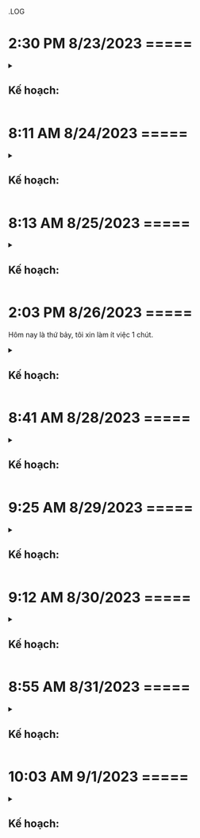 .LOG

# 2:30 PM 8/23/2023 =====

<!-- tôi vừa mới nghỉ việc ở công ty sensor notes, để tập chung vào luận văn. -->

<details><summary> <h2>Kế hoạch:</h2> </summary>

**Ứng dụng Android:**  

 * thêm osa multi prefabs
 * thêm 2 prefabs questionItemPrefab và answerItemPrefab cho osa multi prefabs
 * thêm lớp hiển thị thông báo toàn cục (thông báo nhỏ màu đen thường nằm dưới màn hình)
 * chuẩn bị ui cho phần bài đăng
 * thiết kế thêm cho database like comment
 
<!-- ### Công việc chen ngang: 
 - không, nhưng từ nay tôi chỉ quan tâm đến công việc của kế hoạch, trong khi tìm công nghệ cho tương lai tôi bị mất quá nhiều thời gian, suy ra, cái nào tới thì tới, ưu tiên công việc hiện tại trước -->

 ### Kết quả: 
 - chuẩn bị OSA multi prefabs cho ngày mai.
 - tôi đã tạo dự án unity mới, code cũ quá lộn xộn.
 - tôi đã tải ứng dụng duolingo về để làm mẫu UI cho ngày mai.
 - có lẽ vì tôi vừa nghỉ việc nên tâm trạng chưa ổn định để làm việc.

 ### Công việc ngày mai:
 
 * thêm osa multi prefabs
 * thêm 2 prefabs questionItemPrefab và answerItemPrefab cho osa multi prefabs
 * thêm lớp hiển thị thông báo toàn cục (thông báo nhỏ màu đen thường nằm dưới màn hình)
 * chuẩn bị ui cho phần bài đăng
 * thiết kế thêm cho database like comment
 * tìm hiểu LeanTween
 * Viết script điều hướng sử dụng stack<string>, sau đó so sánh và xử lý
</details>

# 8:11 AM 8/24/2023 =====

<details><summary> <h2>Kế hoạch:</h2> </summary>

**Ứng dụng Android:** 

 * làm lại giao diện
 * thêm osa multi prefabs
 * thêm 2 prefabs questionItemPrefab và answerItemPrefab cho osa multi prefabs
 * thêm lớp hiển thị thông báo toàn cục (thông báo nhỏ màu đen thường nằm dưới màn hình)
 * chuẩn bị ui cho phần bài đăng
 * thiết kế thêm cho database like comment
 
 - công việc tốn nhiều thời gian: 
   + tìm hiểu LeanTween
   + Viết script điều hướng sử dụng stack<string>, sau đó so sánh và xử lý

 ### Công việc chen ngang: 
 - đang phần vân: Chỉnh sửa database, phân loại độ khó của câu hỏi -> sẽ làm nhưng chưa
 - viết api lấy tất cả các lớp học và làm giao diện chọn lớp học
 - tôi đi ăn đám ma đó bạn, cất cả buổi chiều luôn

 ### Kết quả:
 - hoàn thành script OSA Multi prefabs
 - xây dựng giao diện giống Duolingo
 - xây dựng và gọi api lấy danh sách lớp học
 - xây dựng script điều hướng dựa trên stack<string>
 - phân trang dữ liệu api
 - gọi api lấy dữ liệu questions and answers nhưng chưa có giao diện


 ### Công việc ngày mai:
 * thêm icons cho footer menu
 * thêm 2 prefabs questionItemPrefab và answerItemPrefab cho phần chơi trắc nghiệm
 * thêm prefabs postItemPrefab.
 * thêm giao diện thêm bài viết mới.
 * thêm lớp hiển thị thông báo toàn cục (thông báo nhỏ màu đen thường nằm dưới màn hình)
 * thiết kế thêm cho database like comment (chắc chưa làm)
</details>

# 8:13 AM 8/25/2023 =====

<details><summary> <h2>Kế hoạch:</h2> </summary>

**Ứng dụng Android:** 

 * thêm icons cho footer menu
 * thêm 2 prefabs questionItemPrefab và answerItemPrefab cho phần chơi trắc nghiệm
 * thêm prefabs postItemPrefab.
 * thêm giao diện thêm bài viết mới.
 * thêm lớp hiển thị thông báo toàn cục (thông báo nhỏ màu đen thường nằm dưới màn hình)
 * thiết kế thêm cho database like comment (chắc chưa làm)

 ### Công việc chen ngang: 
 - thiết kế giao diện cho phần chơi, không chỉ là thiết kế 2 prefabs questionItemPrefab và answerItemPrefab

 ### Kết quả:
 - thêm icons cho footer menu
 - thêm 2 prefabs questionItemPrefab và answerItemPrefab cho phần chơi trắc nghiệm
 - thêm prefabs postItemPrefab
 - thiết kế thêm cho database like comment
 - thiết kế giao diện chơi

 ### Công việc ngày mai: (mai là thứ bảy, là ngày nghỉ, làm thì làm)
 * thêm lớp hiển thị thông báo toàn cục (thông báo nhỏ màu đen thường nằm dưới màn hình)
 * thêm giao diện thêm bài viết mới.
 * thiết kế chức năng của bài viết (upvote, downvote)
 * hiển thị bình luận của bài viết

</details>

# 2:03 PM 8/26/2023 =====

Hôm nay là thứ bảy, tôi xin làm ít việc 1 chút.

<details><summary> <h2>Kế hoạch:</h2> </summary>

**Ứng dụng Android:** 

 * thêm lớp hiển thị thông báo toàn cục (thông báo nhỏ màu đen thường nằm dưới màn hình)

 ### Công việc chen ngang: vì là thứ bảy, không ghi phần này

 ### Kết quả:
 - Tìm hiểu LeanTween.
 - thêm lớp hiển thị thông báo toàn cục (thông báo nhỏ màu đen thường nằm dưới màn hình)

 ### Công việc ngày mai: (mai là chủ nhật, là ngày nghỉ, làm thì làm)
 * thêm script giao diện cho menu footer (làm giống duolingo, vào duoling để xem)
 * giao diện chơi, làm cho giống duolingo (vào chơi duolingo để biết)
 * thêm giao diện thêm bài viết mới (làm phần template trước).
 * thiết kế chức năng của bài viết (upvote, downvote, report, update, delete)
 * hiển thị bình luận của bài viết

 - Mục tiêu dài hạn: 
   + Bài viết theo template
   + Lớp học có nhiều độ khó, 1 câu hỏi có thể nằm trong nhiều độ kho của lớp

</details>

# 8:41 AM 8/28/2023 =====

<details><summary> <h2>Kế hoạch:</h2> </summary>

**Ứng dụng Android:** 

 * thêm script giao diện cho menu footer (làm giống duolingo, vào duoling để xem)
 * giao diện chơi, làm cho giống duolingo (vào chơi duolingo để biết)
 * thêm giao diện thêm bài viết mới (làm phần template trước).
 * thiết kế chức năng của bài viết (upvote, downvote, report, update, delete)
 * hiển thị bình luận của bài viết

 ### Kết quả:

 * thêm script giao diện cho menu footer (thực hiện chuyển hướng bằng FooterMenuController.cs)
 * giao diện chơi, làm cho giống duolingo (thêm slider progress)
 * thêm giao diện thêm bài viết mới, chọn template và đăng bài, hiển thị quy định của template đó.

 ### Công việc ngày mai: 

 * giao diện khi hoàn thành 1 bài tập (thời gian và độ chính xác)
 * thiết kế giao diện cho bài đăng, mỗi template thì có màu khác nhau, icon khác nhau
 * giao diện lớp học, mỗi lớp học có màu khác nhau, icon, hình ảnh trình bày khác nhau
 * thiết kế chức năng của bài viết (upvote, downvote, report, update, delete)
 * hiển thị bình luận của bài viết
 * thiết kế độ khó của lớp
 * thiết kế độ khó của câu hỏi

 - Mục tiêu dài hạn: 
   + Lớp học có nhiều độ khó, 1 câu hỏi có thể nằm trong nhiều độ kho của lớp
   + người dùng đã chơi đến độ khó nào

</details>

# 9:25 AM 8/29/2023 =====

<details><summary> <h2>Kế hoạch:</h2> </summary>

**Ứng dụng Android:** 

 * giao diện khi hoàn thành 1 bài tập (thời gian và độ chính xác)
 * thiết kế giao diện cho bài đăng, mỗi template thì có màu khác nhau, icon khác nhau
 * giao diện lớp học, mỗi lớp học có màu khác nhau, icon, hình ảnh trình bày khác nhau
 * thiết kế chức năng của bài viết (upvote, downvote, report, update, delete)
 * hiển thị bình luận của bài viết
 * thiết kế độ khó của lớp
 * thiết kế độ khó của câu hỏi

 ### Kết quả:

 * giao diện khi hoàn thành 1 bài tập (thời gian và độ chính xác)
 * thiết kế giao diện cho bài đăng, mỗi template thì có màu khác nhau (có cần icon khác nhau không?)
 * giao diện lớp học, mỗi lớp học có màu khác nhau, icon, hình ảnh trình bày khác nhau

 ### Công việc ngày mai: 

 * thiết kế chức năng của bài viết (upvote, downvote, report, update, delete)
 * hiển thị bình luận của bài viết
 * thiết kế độ khó của lớp
 * thiết kế độ khó của câu hỏi

</details>

# 9:12 AM 8/30/2023 =====

<details><summary> <h2>Kế hoạch:</h2> </summary>

**Ứng dụng Android:** 

 * thiết kế chức năng của bài viết (show, upvote, downvote, report, update, delete)
 * hiển thị bình luận của bài viết
 * thiết kế độ khó của lớp
 * thiết kế độ khó của câu hỏi
 * phân trang dữ liệu cho các bài viết
 * xem lại các ràng buộc dữ liệu của các api
 * nhớ xem kích thước của tệp khi tải lên

 ### Công việc chen ngang:
 * cần phải xem lại login và đẩy dữ liệu login vào global.

 ### Kết quả:

 * thiết kế chức năng của bài viết (show, upvote, downvote, update) (không biết delete thì làm sao nhỉ?)
 * tạo login giả tạm thời.

 ### Công việc ngày mai: 

 * hiển thị bình luận của bài viết
 * thiết kế chức năng của bài viết (delete, report)
 * thiết kế độ khó của lớp
 * thiết kế độ khó của câu hỏi
 * phân trang dữ liệu cho các bài viết
 * xem lại các ràng buộc dữ liệu của các api
 * nhớ xem kích thước của tệp khi tải lên
</details>

# 8:55 AM 8/31/2023 =====

<details><summary> <h2>Kế hoạch:</h2> </summary>

**Ứng dụng Android:** 

 * hiển thị bình luận của bài viết
 * thiết kế chức năng của bài viết (delete, report)
 * các chức năng liên quan đến bình luận (thích, chỉnh sửa, xóa)
 * Chuyển đổi Datetime của bình luận và bài viết	
 * xem lại các ràng buộc dữ liệu của các api
 * nhớ xem kích thước của tệp khi tải lên
 * trang login
 * thiết kế độ khó của lớp
 * thiết kế độ khó của câu hỏi
 * phân trang dữ liệu cho các bài viết


 ### Kết quả:

 * hiển thị bình luận của bài viết
 * hiển thị số bình luận của bài viết
 * fix bug: khi chỉnh sửa mà không chọn template sẽ bị lỗi

 ### Công việc ngày mai: 

 * thiết kế chức năng của bài viết (delete, report)
 * các chức năng liên quan đến bình luận (thích, chỉnh sửa, xóa)
 * Chuyển đổi Datetime của bình luận và bài viết	
 * xem lại các ràng buộc dữ liệu của các api
 * nhớ xem kích thước của tệp khi tải lên (tìm hiểu)
 * trang login
 * thiết kế độ khó của lớp
 * thiết kế độ khó của câu hỏi
 * phân trang dữ liệu cho các bài viết
</details>

# 10:03 AM 9/1/2023 =====

<details><summary> <h2>Kế hoạch:</h2> </summary>

**Ứng dụng Android:**  

 * thiết kế chức năng của bài viết (delete, report)
 * thiết kế databse cho việc thích bình luận
 * các chức năng liên quan đến bình luận (thích, chỉnh sửa, xóa)
 * Chuyển đổi Datetime của bình luận và bài viết	
 * xem lại các ràng buộc dữ liệu của các api
 * nhớ xem kích thước của tệp khi tải lên (tìm hiểu)
 * trang login
 * thiết kế độ khó của lớp
 * thiết kế độ khó của câu hỏi
 * phân trang dữ liệu cho các bài viết
 * thiết kế database thêm trường đăng nhập lần cuối
 * hiển thị danh sách người dùng dựa trên thời gian đăng nhập lần cuối
 * kết bạn và danh sách bạn bè

 ### Kết quả:

 * thêm trạng thái của bài viết (1: public, 2 private, 3 deleted)
 * thiết kế chức năng của bài viết (delete)


 ### Công việc ngày mai: 

 * thiết kế chức năng của bài viết (public, private, report)
 * thiết kế databse cho việc thích bình luận
 * các chức năng liên quan đến bình luận (thích, chỉnh sửa, xóa)
 * Chuyển đổi Datetime của bình luận và bài viết	
 * xem lại các ràng buộc dữ liệu của các api
 * nhớ xem kích thước của tệp khi tải lên (tìm hiểu)
 * trang login
 * thiết kế độ khó của lớp
 * thiết kế độ khó của câu hỏi
 * phân trang dữ liệu cho các bài viết
 * thiết kế database thêm trường đăng nhập lần cuối
 * hiển thị danh sách người dùng dựa trên thời gian đăng nhập lần cuối
 * kết bạn và danh sách bạn bè

